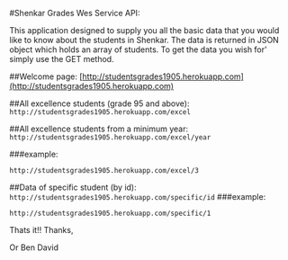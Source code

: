 #Shenkar Grades Wes Service API:

This application designed to supply you all the basic data that you would like to know about the students in Shenkar.
The data is returned in JSON object which holds an array of students.
To get the data you wish for' simply use the GET method.

##Welcome page:
[http://studentsgrades1905.herokuapp.com](http://studentsgrades1905.herokuapp.com)


##All excellence students (grade 95 and above):
`http://studentsgrades1905.herokuapp.com/excel`


##All excellence students from a minimum year:
`http://studentsgrades1905.herokuapp.com/excel/year`

###example: 
```
http://studentsgrades1905.herokuapp.com/excel/3
```

##Data of specific student (by id):
`http://studentsgrades1905.herokuapp.com/specific/id`
###example: 
```
http://studentsgrades1905.herokuapp.com/specific/1
```

Thats it!!
Thanks,

Or Ben David
